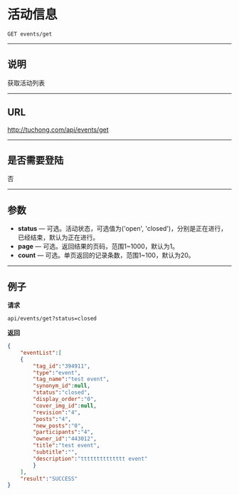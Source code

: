 # 活动信息

    GET events/get

***

## 说明
获取活动列表

***

## URL
http://tuchong.com/api/events/get

***

## 是否需要登陆
否

***

## 参数

- **status** — 可选。活动状态，可选值为('open', 'closed')，分别是正在进行，已经结束，默认为正在进行。
- **page** — 可选。返回结果的页码，范围1~1000，默认为1。
- **count** — 可选。单页返回的记录条数，范围1~100，默认为20。

***

## 例子
**请求**

    api/events/get?status=closed

**返回**
``` json
{
    "eventList":[
    {
        "tag_id":"394911",
        "type":"event",
        "tag_name":"test event",
        "synonym_id":null,
        "status":"closed",
        "display_order":"0",
        "cover_img_id":null,
        "revision":"4",
        "posts":"4",
        "new_posts":"0",
        "participants":"4",
        "owner_id":"443012",
        "title":"test event",
        "subtitle":"",
        "description":"tttttttttttttt event"
        }
    ],
    "result":"SUCCESS"
}
```

